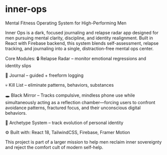 # inner-ops
Mental Fitness Operating System for High-Performing Men

Inner Ops is a dark, focused journaling and relapse radar app designed for men pursuing mental clarity, discipline, and identity realignment. Built in React with Firebase backend, this system blends self-assessment, relapse tracking, and journaling into a single, distraction-free mental ops center.

Core Modules:
🔒 Relapse Radar – monitor emotional regressions and identity slips

📓 Journal – guided + freeform logging

💀 Kill List – eliminate patterns, behaviors, substances

🕳️ Black Mirror – Tracks compulsive, mindless phone use while simultaneously acting as a reflection chamber—forcing users to confront avoidance patterns, fractured focus, and their unconscious digital behaviors.

🧭 Archetype System – track evolution of personal identity

⚙️ Built with: React 18, TailwindCSS, Firebase, Framer Motion

This project is part of a larger mission to help men reclaim inner sovereignty and reject the comfort cult of modern self-help.
